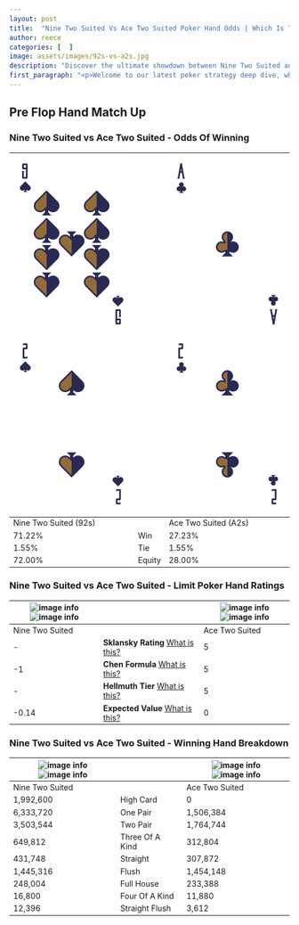 ```yaml
---
layout: post
title:  "Nine Two Suited Vs Ace Two Suited Poker Hand Odds | Which Is The Better Hand In Poker? A Complete Guide"
author: reece
categories: [  ]
image: assets/images/92s-vs-a2s.jpg
description: "Discover the ultimate showdown between Nine Two Suited and Ace Two Suited in poker! Uncover the odds, strategies, and scenarios where one hand triumphs over the other. Get ready to up your poker game with this thrilling analysis."
first_paragraph: "<p>Welcome to our latest poker strategy deep dive, where we're pitting two distinct hands against each other in a high-stakes showdown: Nine Two Suited vs Ace Two Suited.</p><p>In the dynamic world of poker, every decision counts, and knowing which hand holds the upper hand is key to your success at the table.</p><p>In this article, we'll dissect these two hands, explore the scenarios where one dominates the other, and equip you with the knowledge to make strategic choices that can tip the odds in your favor.</p><p>Get ready to unravel the intriguing dynamics of these poker hands and elevate your game to new heights.</p>"
---
```




[comment]: # (sp0)

## Pre Flop Hand Match Up

<div class="table hand-ratings" markdown="1"> 



### Nine Two Suited vs Ace Two Suited - Odds Of Winning


    
| ![image info](assets/images/hand1/9.png) ![image info](assets/images/hand1/2.png) |  | ![image info](assets/images/hand2/a.png) ![image info](assets/images/hand2/2.png) |
| -------- | -------- | -------- |
| Nine Two Suited (92s) |  | Ace Two Suited (A2s) |
| 71.22% | Win | 27.23% |
| 1.55% | Tie | 1.55% |
| 72.00% | Equity | 28.00% |




[comment]: # (sp1)



### Nine Two Suited vs Ace Two Suited - Limit Poker Hand Ratings


    
| ![image info](https://www.riverpairs.com/assets/images/hand1/9.png) ![image info](https://www.riverpairs.com/assets/images/hand1/2.png) |  | ![image info](https://www.riverpairs.com/assets/images/hand2/a.png) ![image info](https://www.riverpairs.com/assets/images/hand2/2.png) |
| -------- | -------- | -------- |
| Nine Two Suited |  | Ace Two Suited |
| - | **Sklansky Rating** [What is this?](/sklansky-rating-explained) | 5 |
| -1 | **Chen Formula** [What is this?](/chen-formula-explained) | 5 |
| - | **Hellmuth Tier** [What is this?](/Hellmuth-tier-explained) | 5 |
| -0.14 | **Expected Value** [What is this?](/expected-value-explained) | 0 |




[comment]: # (sp2)



### Nine Two Suited vs Ace Two Suited - Winning Hand Breakdown


    
| ![image info](https://www.riverpairs.com/assets/images/hand1/9.png) ![image info](https://www.riverpairs.com/assets/images/hand1/2.png) |  | ![image info](https://www.riverpairs.com/assets/images/hand2/a.png) ![image info](https://www.riverpairs.com/assets/images/hand2/2.png) |
| -------- | -------- | -------- |
| Nine Two Suited |  | Ace Two Suited |
| 1,992,600 | High Card | 0 |
| 6,333,720 | One Pair | 1,506,384 |
| 3,503,544 | Two Pair | 1,764,744 |
| 649,812 | Three Of A Kind | 312,804 |
| 431,748 | Straight | 307,872 |
| 1,445,316 | Flush | 1,454,148 |
| 248,004 | Full House | 233,388 |
| 16,800 | Four Of A Kind | 11,880 |
| 12,396 | Straight Flush | 3,612 |




[comment]: # (sp3)



</div>

[comment]: # (sp4)



[comment]: # (sp5)

